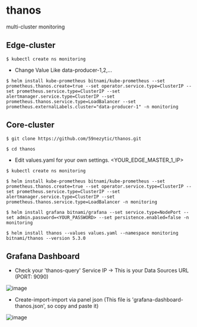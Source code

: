 # thanos
multi-cluster monitoring

## Edge-cluster

```
$ kubectl create ns monitoring
```
* Change Value Like data-producer-1,2,...
```
$ helm install kube-prometheus bitnami/kube-prometheus --set prometheus.thanos.create=true --set operator.service.type=ClusterIP --set prometheus.service.type=ClusterIP --set alertmanager.service.type=ClusterIP --set prometheus.thanos.service.type=LoadBalancer --set prometheus.externalLabels.cluster="data-producer-1" -n monitoring
```

## Core-cluster
```
$ git clone https://github.com/59nezytic/thanos.git
```
```
$ cd thanos
```
* Edit values.yaml for your own settings. <YOUR_EDGE_MASTER_1_IP>
```
$ kubectl create ns monitoring
```
```
$ helm install kube-prometheus bitnami/kube-prometheus --set prometheus.thanos.create=true --set operator.service.type=ClusterIP --set prometheus.service.type=ClusterIP --set alertmanager.service.type=ClusterIP --set prometheus.thanos.service.type=LoadBalancer -n monitoring
```
```
$ helm install grafana bitnami/grafana --set service.type=NodePort --set admin.password=<YOUR_PASSWORD> --set persistence.enabled=false -n monitoring
```
```
$ helm install thanos --values values.yaml --namespace monitoring bitnami/thanos --version 5.3.0
```

## Grafana Dashboard
* Check your 'thanos-query' Service IP -> This is your Data Sources URL (PORT: 9090)

![image](https://user-images.githubusercontent.com/55429907/139818900-1dfa8081-9415-4f55-b4ff-a1d754b33be4.png)

* Create-import-import via panel json (This file is 'grafana-dashboard-thanos.json', so copy and paste it)

![image](https://user-images.githubusercontent.com/55429907/139819147-e8b32e45-3a6d-4477-b22a-f2ceb9b2ff07.png)
